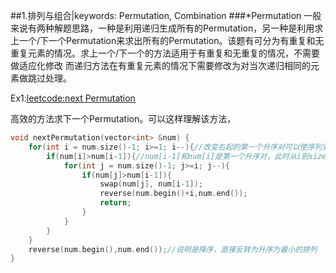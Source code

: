 ##1.排列与组合|keywords: Permutation, Combination
###*Permutation
一般来说有两种解题思路，一种是利用递归生成所有的Permutation，另一种是利用求上一个/下一个Permutation来求出所有的Permutation。该题有可分为有重复和无重复元素的情况。求上一个/下一个的方法适用于有重复和无重复的情况，不需要做适应化修改
而递归方法在有重复元素的情况下需要修改为对当次递归相同的元素做跳过处理。

Ex1:[leetcode:next Permutation](http://oj.leetcode.com/problems/next-permutation/)

高效的方法求下一个Permutation。可以这样理解该方法，
```cpp
void nextPermutation(vector<int> &num) {
    for(int i = num.size()-1; i>=1; i--){//改变右起的第一个升序对可以使序列变大
        if(num[i]>num[i-1]){//num[i-1]和num[i]是第一个升序对，此时从i到size()-1是降序
            for(int j = num.size()-1; j>=i; j--){
                if(num[j]>num[i-1]){
                    swap(num[j], num[i-1]);
                    reverse(num.begin()+i,num.end());
                    return;
                }
            }
        }
    }
    reverse(num.begin(),num.end());//说明是降序，直接反转为升序为最小的排列
}
``` 

